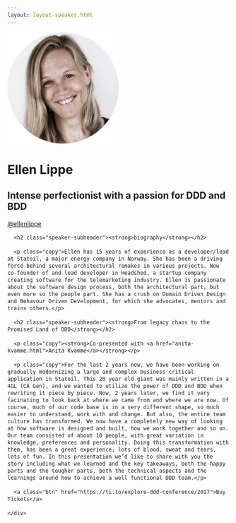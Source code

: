 ```yaml
---
layout: layout-speaker.html
---
```


<div class="container section featured-speaker">
  <div class="row">
    <div class="col-xs-12 col-sm-2 img-container">
      <img class="speaker-page-img" src="../img/speakers/Ellen-Lippe-ON.png" />
      </div>
    <div class="col-xs-12 col-sm-10 copy-container">
      <h1 class="speaker-header">Ellen Lippe</h1>
      <h2 class="speaker-subtitle">Intense perfectionist with a passion for DDD and BDD</h2>
      <p class="copy"><a class="speaker-handle" href="https://twitter.com/@ellenlippe" target="_blank">@ellenlippe</a></p>

      <h2 class="speaker-subheader"><strong>biography</strong></h2>

      <p class="copy">Ellen has 15 years of experience as a developer/lead at Statoil, a major energy company in Norway. She has been a driving force behind several architectural remakes in various projects. Now co-founder of and lead developer in Headshed, a startup company creating software for the telemarketing industry. Ellen is passionate about the software design process, both the architectural part, but even more so the people part. She has a crush on Domain Driven Design and Behavour Driven Development, for which she advocates, mentors and trains others.</p>

      <h2 class="speaker-subheader"><strong>From legacy chaos to the Promised Land of DDD</strong></h2>

      <p class="copy"><strong>Co-presented with <a href="anita-kvamme.html">Anita Kvamme</a></strong></p>

      <p class="copy">For the last 2 years now, we have been working on gradually modernizing a large and complex business critical application in Statoil. This 20 year old giant was mainly written in a 4GL (CA Gen), and we wanted to utilize the power of DDD and BDD when rewriting it piece by piece. Now, 2 years later, we find it very facinating to look back at where we came from and where we are now. Of course, much of our code base is in a very different shape, so much easier to understand, work with and change. But also, the entire team culture has transformed. We now have a completely new way of looking at how software is designed and built, how we work together and so on. Our team consisted of about 10 people, with great variation in knowledge, preferences and personality. Doing this transformation with them, has been a great experience; lots of blood, sweat and tears, lots of fun. In this presentation we’d like to share with you the story including what we learned and the key takeaways, both the happy parts and the tougher parts, both the technical aspects and the learnings around how to achieve a well functional DDD team.</p>

      <a class="btn" href="https://ti.to/explore-ddd-conference/2017">Buy Tickets</a>

    </div>
</div>
</div>
